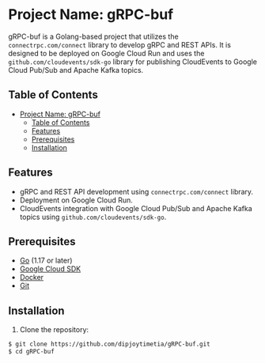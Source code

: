 # Project Name: gRPC-buf

gRPC-buf is a Golang-based project that utilizes the `connectrpc.com/connect` library to develop gRPC and
REST APIs. It is designed to be deployed on Google Cloud Run and uses the `github.com/cloudevents/sdk-go` library for
publishing CloudEvents to Google Cloud Pub/Sub and Apache Kafka topics.

## Table of Contents

- [Project Name: gRPC-buf](#project-name-grpc-buf)
  - [Table of Contents](#table-of-contents)
  - [Features](#features)
  - [Prerequisites](#prerequisites)
  - [Installation](#installation)

## Features

- gRPC and REST API development using `connectrpc.com/connect` library.
- Deployment on Google Cloud Run.
- CloudEvents integration with Google Cloud Pub/Sub and Apache Kafka topics using `github.com/cloudevents/sdk-go`.

## Prerequisites

- [Go](https://golang.org/doc/install) (1.17 or later)
- [Google Cloud SDK](https://cloud.google.com/sdk/docs/install)
- [Docker](https://docs.docker.com/get-docker/)
- [Git](https://git-scm.com/book/en/v2/Getting-Started-Installing-Git)

## Installation

1. Clone the repository:

```bash
$ git clone https://github.com/dipjoytimetia/gRPC-buf.git
$ cd gRPC-buf
```